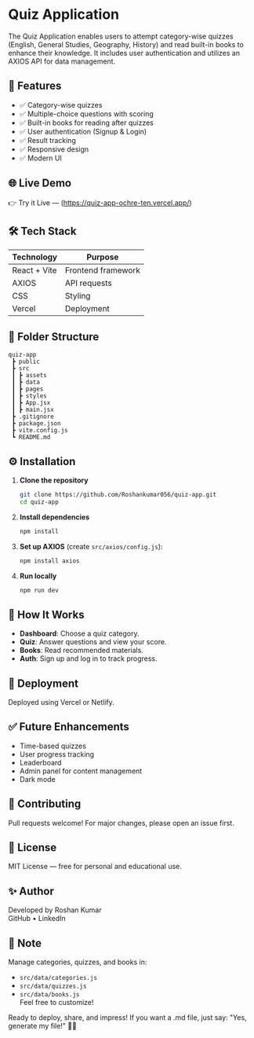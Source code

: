 # Quiz Application

The Quiz Application enables users to attempt category-wise quizzes (English, General Studies, Geography, History) and read built-in books to enhance their knowledge. It includes user authentication and utilizes an AXIOS API for data management.

## 🚀 Features
- ✅ Category-wise quizzes
- ✅ Multiple-choice questions with scoring
- ✅ Built-in books for reading after quizzes
- ✅ User authentication (Signup & Login)
- ✅ Result tracking
- ✅ Responsive design
- ✅ Modern UI

## 🌐 Live Demo
👉 Try it Live — (https://quiz-app-ochre-ten.vercel.app/)

## 🛠️ Tech Stack
| Technology    | Purpose                       |
|---------------|-------------------------------|
| React + Vite  | Frontend framework            |
| AXIOS         | API requests                  |
| CSS           | Styling                       |
| Vercel        | Deployment                    |

## 📂 Folder Structure
```
quiz-app
 ┣ public
 ┣ src
 ┃ ┣ assets
 ┃ ┣ data
 ┃ ┣ pages
 ┃ ┣ styles
 ┃ ┣ App.jsx
 ┃ ┣ main.jsx
 ┣ .gitignore
 ┣ package.json
 ┣ vite.config.js
 ┗ README.md
```

## ⚙️ Installation
1. **Clone the repository**
   ```bash
   git clone https://github.com/Roshankumar056/quiz-app.git
   cd quiz-app
   ```

2. **Install dependencies**
   ```bash
   npm install
   ```

3. **Set up AXIOS** (create `src/axios/config.js`):
   ```javascript
   npm install axios

4. **Run locally**
   ```bash
   npm run dev
   ```


## 📖 How It Works
- **Dashboard**: Choose a quiz category.
- **Quiz**: Answer questions and view your score.
- **Books**: Read recommended materials.
- **Auth**: Sign up and log in to track progress.

## 🚀 Deployment
Deployed using Vercel or Netlify.

## ✅ Future Enhancements
- Time-based quizzes
- User progress tracking
- Leaderboard
- Admin panel for content management
- Dark mode

## 🙌 Contributing
Pull requests welcome! For major changes, please open an issue first.

## 📃 License
MIT License — free for personal and educational use.

## ✨ Author
Developed by Roshan Kumar  
GitHub • LinkedIn

## 📌 Note
Manage categories, quizzes, and books in:
- `src/data/categories.js`
- `src/data/quizzes.js`
- `src/data/books.js`  
Feel free to customize!  

Ready to deploy, share, and impress! If you want a .md file, just say: "Yes, generate my file!" 🚀✨
